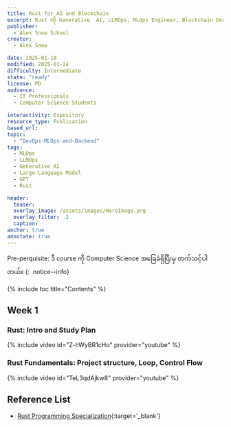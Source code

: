 ```yaml
---
title: Rust for AI and Blockchain
excerpt: Rust ကို Generative  AI, LLMOps, MLOps Engineer, Blockchain Developer  စတဲ့ role တွေ အတွက် လေ့လာသင့်တဲ့ course ပဲဖြစ်ပါတယ်။
publisher:
  - Alex Snow School
creator:
  - Alex Snow

date: 2025-01-10
modified: 2025-01-24
difficulty: Intermediate
state: "ready"
license: PD
audience:
  - IT Professionals
  - Computer Science Students

interactivity: Expository
resource_type: Publication
based_url:
topic:
  - "DevOps-MLOps-and-Backend"
tags:
  - MLOps
  - LLMOps
  - Generative AI
  - Large Language Model
  - GPT
  - Rust

header:
  teaser: 
  overlay_image: /assets/images/HeroImage.png
  overlay_filter: .2
  caption:
anchor: true
annotate: true
---
```


Pre-perquisite: ဒီ course ကို Computer Science အခြေခံရှိပြီးမှ တက်သင့်ပါတယ်။
{: .notice--info}

{% include toc title="Contents" %}

## Week 1

### Rust: Intro and Study Plan

{% include video id="Z-hWyBR1cHo" provider="youtube" %}

### Rust Fundamentals: Project structure, Loop, Control Flow

{% include video id="TeL3qdAjkw8" provider="youtube" %}



## Reference List

- [Rust Programming Specialization](https://www.coursera.org/specializations/rust-programming){:target='\_blank'}
